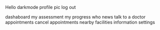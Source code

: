 Hello                                                      darkmode
profile pic                                                log out

dashaboard
my assessment
my progress
who news
talk to a doctor
appointments
cancel appointments
nearby facilities
information
settings
